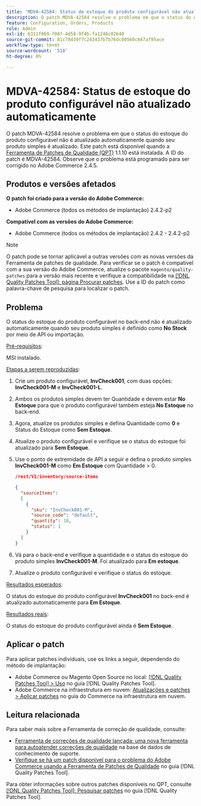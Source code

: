 ```yaml
---
title: 'MDVA-42584: Status de estoque do produto configurável não atualizado automaticamente'
description: O patch MDVA-42584 resolve o problema em que o status do estoque do produto configurável não é atualizado automaticamente quando seu produto simples é atualizado. Este patch está disponível quando a [Ferramenta de correções de qualidade (QPT)](https://experienceleague.adobe.com/en/docs/commerce-knowledge-base/kb/announcements/commerce-announcements/magento-quality-patches-released-new-tool-to-self-serve-quality-patches) 1.1.10 está instalada. A ID do patch é MDVA-42584. Observe que o problema está programado para ser corrigido no Adobe Commerce 2.4.5.
feature: Configuration, Orders, Products
role: Admin
exl-id: 6311f069-f08f-4d58-9f4b-fa1246c02640
source-git-commit: 81c78439f7c243437b7b76dc80560c847af95ace
workflow-type: tm+mt
source-wordcount: '518'
ht-degree: 0%

---
```


# MDVA-42584: Status de estoque do produto configurável não atualizado automaticamente

O patch MDVA-42584 resolve o problema em que o status do estoque do produto configurável não é atualizado automaticamente quando seu produto simples é atualizado. Este patch está disponível quando a [Ferramenta de Patches de Qualidade (QPT)](https://experienceleague.adobe.com/en/docs/commerce-knowledge-base/kb/announcements/commerce-announcements/magento-quality-patches-released-new-tool-to-self-serve-quality-patches) 1.1.10 está instalada. A ID do patch é MDVA-42584. Observe que o problema está programado para ser corrigido no Adobe Commerce 2.4.5.

## Produtos e versões afetados

**O patch foi criado para a versão do Adobe Commerce:**

* Adobe Commerce (todos os métodos de implantação) 2.4.2-p2

**Compatível com as versões do Adobe Commerce:**

* Adobe Commerce (todos os métodos de implantação) 2.4.2 - 2.4.2-p2

>[!NOTE]
>
>O patch pode se tornar aplicável a outras versões com as novas versões da Ferramenta de patches de qualidade. Para verificar se o patch é compatível com a sua versão do Adobe Commerce, atualize o pacote `magento/quality-patches` para a versão mais recente e verifique a compatibilidade na [[!DNL Quality Patches Tool]: página Procurar patches](https://experienceleague.adobe.com/en/docs/commerce-knowledge-base/kb/announcements/commerce-announcements/magento-quality-patches-released-new-tool-to-self-serve-quality-patches). Use a ID do patch como palavra-chave de pesquisa para localizar o patch.

## Problema

O status do estoque do produto configurável no back-end não é atualizado automaticamente quando seu produto simples é definido como **No Stock** por meio de API ou importação.

<u>Pré-requisitos</u>:

MSI instalado.

<u>Etapas a serem reproduzidas</u>:

1. Crie um produto configurável, **InvCheck001**, com duas opções: **InvCheck001-M** e **InvCheck001-L**.
1. Ambos os produtos simples devem ter Quantidade e devem estar **No Estoque** para que o produto configurável também esteja **No Estoque** no back-end.
1. Agora, atualize os produtos simples e defina Quantidade como **0** e Status do Estoque como **Sem Estoque**.
1. Atualize o produto configurável e verifique se o status do estoque foi atualizado para **Sem Estoque**.
1. Use o ponto de extremidade de API a seguir e defina o produto simples **InvCheck001-M** como **Em Estoque** com Quantidade > 0.

   ```JSON
   /rest/V1/inventory/source-items
   
   {
     "sourceItems":
     [
       {
         "sku": "InvCheck001-M",
         "source_code": "default",
         "quantity": 10,
         "status": 1
       }
     ]
   }
   ```

1. Vá para o back-end e verifique a quantidade e o status do estoque do produto simples **InvCheck001-M**. Foi atualizado para **Em estoque**.
1. Atualize o produto configurável e verifique o status do estoque.

<u>Resultados esperados</u>:

O status do estoque do produto configurável **InvCheck001** no back-end é atualizado automaticamente para **Em Estoque**.

<u>Resultados reais</u>:

O status do estoque do produto configurável ainda é **Sem Estoque**.

## Aplicar o patch

Para aplicar patches individuais, use os links a seguir, dependendo do método de implantação:

* Adobe Commerce ou Magento Open Source no local: [[!DNL Quality Patches Tool] > Uso](/help/tools/quality-patches-tool/usage.md) no guia [!DNL Quality Patches Tool].
* Adobe Commerce na infraestrutura em nuvem: [Atualizações e patches > Aplicar patches](https://experienceleague.adobe.com/docs/commerce-cloud-service/user-guide/develop/upgrade/apply-patches.html) no guia do Commerce na infraestrutura em nuvem.

## Leitura relacionada

Para saber mais sobre a Ferramenta de correção de qualidade, consulte:

* [Ferramenta de correções de qualidade lançada: uma nova ferramenta para autoatender correções de qualidade](https://experienceleague.adobe.com/en/docs/commerce-knowledge-base/kb/announcements/commerce-announcements/magento-quality-patches-released-new-tool-to-self-serve-quality-patches) na base de dados de conhecimento de suporte.
* [Verifique se há um patch disponível para o problema do Adobe Commerce usando a Ferramenta de Patches de Qualidade](/help/tools/quality-patches-tool/patches-available-in-qpt/check-patch-for-magento-issue-with-magento-quality-patches.md) no guia [!DNL Quality Patches Tool].

Para obter informações sobre outros patches disponíveis no QPT, consulte [[!DNL Quality Patches Tool]: Pesquisar patches](https://experienceleague.adobe.com/tools/commerce-quality-patches/index.html) no guia [!DNL Quality Patches Tool].
